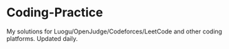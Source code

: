 # Coding-Practice
My solutions for Luogu/OpenJudge/Codeforces/LeetCode and other coding platforms. Updated daily.
